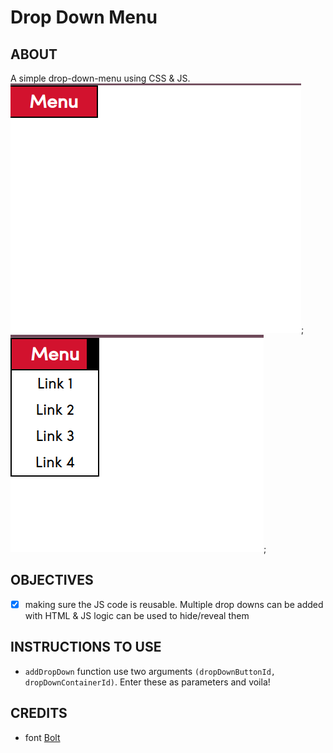 # Drop Down Menu

## ABOUT
A simple drop-down-menu using CSS & JS.
![Drop Down Close](drop-down-close.png);
![Drop Down Open](drop-down-open.png);

## OBJECTIVES
- [x] making sure the JS code is reusable. Multiple drop downs can be added with HTML & JS logic can be used to hide/reveal them

## INSTRUCTIONS TO USE
- `addDropDown` function use two arguments `(dropDownButtonId, dropDownContainerId)`. Enter these as parameters and voila!

## CREDITS
- font [Bolt](https://elements.envato.com/bolt-sans-modern-typeface-webfont-N2HPHU)